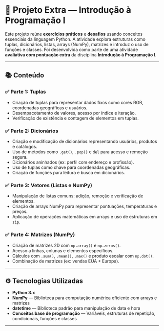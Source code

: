 # 🧠 Projeto Extra — Introdução à Programação I

Este projeto reúne **exercícios práticos** e **desafios** usando conceitos essenciais da linguagem Python. A atividade explora estruturas como tuplas, dicionários, listas, arrays (NumPy), matrizes e introduz o uso de funções e classes. Foi desenvolvida como parte de uma atividade **avaliativa com pontuação extra** da disciplina **Introdução à Programação I**.

---

## 📚 Conteúdo

### ✅ Parte 1: Tuplas
- Criação de tuplas para representar dados fixos como cores RGB, coordenadas geográficas e usuários.
- Desempacotamento de valores, acesso por índice e iteração.
- Verificação de existência e contagem de elementos em tuplas.

### ✅ Parte 2: Dicionários
- Criação e modificação de dicionários representando usuários, produtos e catálogos.
- Uso de métodos como `.get()`, `.pop()` e `del` para acesso e remoção segura.
- Dicionários aninhados (ex: perfil com endereço e profissão).
- Uso de tuplas como chave para coordenadas geográficas.
- Criação de funções para leitura e busca em dicionários.

### ✅ Parte 3: Vetores (Listas e NumPy)
- Manipulação de listas comuns: adição, remoção e verificação de elementos.
- Criação de arrays NumPy para representar pontuações, temperaturas e preços.
- Aplicação de operações matemáticas em arrays e uso de estruturas em `zip`.

### ✅ Parte 4: Matrizes (NumPy)
- Criação de matrizes 2D com `np.array()` e `np.zeros()`.
- Acesso a linhas, colunas e elementos específicos.
- Cálculos com `.sum()`, `.mean()`, `.max()` e produto escalar com `np.dot()`.
- Combinação de matrizes (ex: vendas EUA + Europa).

---

## ⚙️ Tecnologias Utilizadas

- **Python 3.x**
- **NumPy** — Biblioteca para computação numérica eficiente com arrays e matrizes
- **datetime** — Biblioteca padrão para manipulação de data e hora
- **Conceitos base de programação** — Variáveis, estruturas de repetição, condicionais, funções e classes

---
